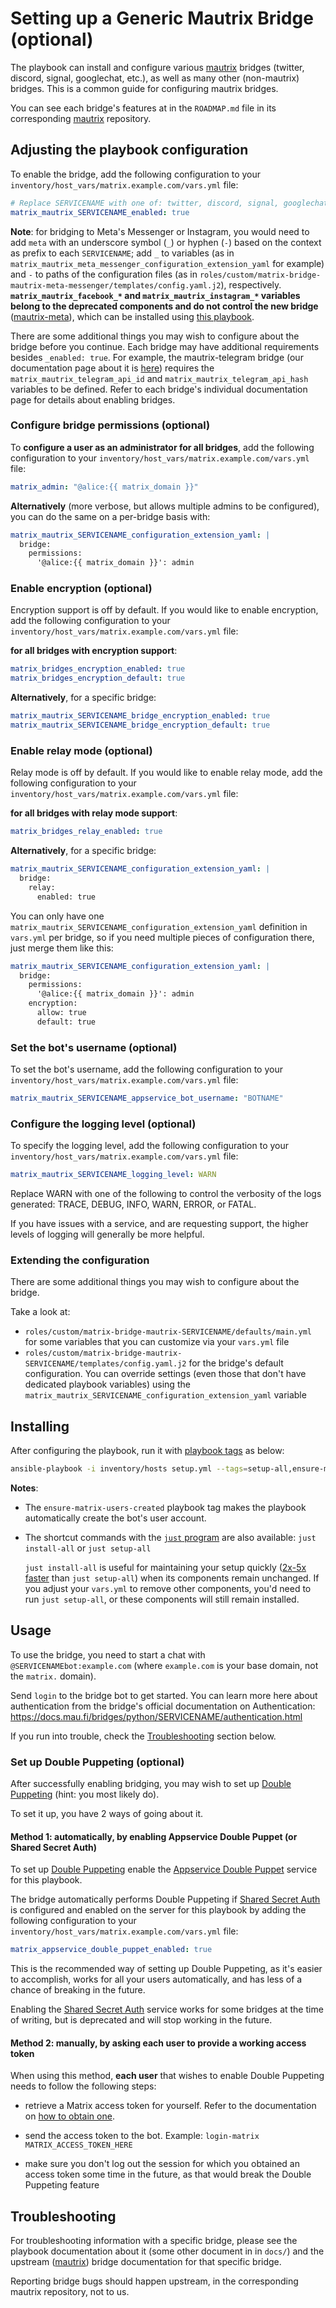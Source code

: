 # Setting up a Generic Mautrix Bridge (optional)

The playbook can install and configure various [mautrix](https://github.com/mautrix) bridges (twitter, discord, signal, googlechat, etc.), as well as many other (non-mautrix) bridges. This is a common guide for configuring mautrix bridges.

You can see each bridge's features at in the `ROADMAP.md` file in its corresponding [mautrix](https://github.com/mautrix) repository.

## Adjusting the playbook configuration

To enable the bridge, add the following configuration to your `inventory/host_vars/matrix.example.com/vars.yml` file:

```yaml
# Replace SERVICENAME with one of: twitter, discord, signal, googlechat, etc.
matrix_mautrix_SERVICENAME_enabled: true
```

**Note**: for bridging to Meta's Messenger or Instagram, you would need to add `meta` with an underscore symbol (`_`) or hyphen (`-`) based on the context as prefix to each `SERVICENAME`; add `_` to variables (as in `matrix_mautrix_meta_messenger_configuration_extension_yaml` for example) and `-` to paths of the configuration files (as in `roles/custom/matrix-bridge-mautrix-meta-messenger/templates/config.yaml.j2`), respectively. **`matrix_mautrix_facebook_*` and `matrix_mautrix_instagram_*` variables belong to the deprecated components and do not control the new bridge** ([mautrix-meta](https://github.com/mautrix/meta)), which can be installed using [this playbook](configuring-playbook-bridge-mautrix-meta-messenger.md).

There are some additional things you may wish to configure about the bridge before you continue. Each bridge may have additional requirements besides `_enabled: true`. For example, the mautrix-telegram bridge (our documentation page about it is [here](configuring-playbook-bridge-mautrix-telegram.md)) requires the `matrix_mautrix_telegram_api_id` and `matrix_mautrix_telegram_api_hash` variables to be defined. Refer to each bridge's individual documentation page for details about enabling bridges.

### Configure bridge permissions (optional)

To **configure a user as an administrator for all bridges**, add the following configuration to your `inventory/host_vars/matrix.example.com/vars.yml` file:

```yaml
matrix_admin: "@alice:{{ matrix_domain }}"
```

**Alternatively** (more verbose, but allows multiple admins to be configured), you can do the same on a per-bridge basis with:

```yaml
matrix_mautrix_SERVICENAME_configuration_extension_yaml: |
  bridge:
    permissions:
      '@alice:{{ matrix_domain }}': admin
```

### Enable encryption (optional)

Encryption support is off by default. If you would like to enable encryption, add the following configuration to your `inventory/host_vars/matrix.example.com/vars.yml` file:

**for all bridges with encryption support**:

```yaml
matrix_bridges_encryption_enabled: true
matrix_bridges_encryption_default: true
```

**Alternatively**, for a specific bridge:

```yaml
matrix_mautrix_SERVICENAME_bridge_encryption_enabled: true
matrix_mautrix_SERVICENAME_bridge_encryption_default: true
```

### Enable relay mode (optional)

Relay mode is off by default. If you would like to enable relay mode, add the following configuration to your `inventory/host_vars/matrix.example.com/vars.yml` file:

**for all bridges with relay mode support**:

```yaml
matrix_bridges_relay_enabled: true
```

**Alternatively**, for a specific bridge:

```yaml
matrix_mautrix_SERVICENAME_configuration_extension_yaml: |
  bridge:
    relay:
      enabled: true
```

You can only have one `matrix_mautrix_SERVICENAME_configuration_extension_yaml` definition in `vars.yml` per bridge, so if you need multiple pieces of configuration there, just merge them like this:

```yaml
matrix_mautrix_SERVICENAME_configuration_extension_yaml: |
  bridge:
    permissions:
      '@alice:{{ matrix_domain }}': admin
    encryption:
      allow: true
      default: true
```

### Set the bot's username (optional)

To set the bot's username, add the following configuration to your `inventory/host_vars/matrix.example.com/vars.yml` file:

```yaml
matrix_mautrix_SERVICENAME_appservice_bot_username: "BOTNAME"
```

### Configure the logging level (optional)

To specify the logging level, add the following configuration to your `inventory/host_vars/matrix.example.com/vars.yml` file:

```yaml
matrix_mautrix_SERVICENAME_logging_level: WARN
```

Replace WARN with one of the following to control the verbosity of the logs generated: TRACE, DEBUG, INFO, WARN, ERROR, or FATAL.

If you have issues with a service, and are requesting support, the higher levels of logging will generally be more helpful.

### Extending the configuration

There are some additional things you may wish to configure about the bridge.

Take a look at:

- `roles/custom/matrix-bridge-mautrix-SERVICENAME/defaults/main.yml` for some variables that you can customize via your `vars.yml` file
- `roles/custom/matrix-bridge-mautrix-SERVICENAME/templates/config.yaml.j2` for the bridge's default configuration. You can override settings (even those that don't have dedicated playbook variables) using the `matrix_mautrix_SERVICENAME_configuration_extension_yaml` variable

## Installing

After configuring the playbook, run it with [playbook tags](playbook-tags.md) as below:

<!-- NOTE: let this conservative command run (instead of install-all) to make it clear that failure of the command means something is clearly broken. -->
```sh
ansible-playbook -i inventory/hosts setup.yml --tags=setup-all,ensure-matrix-users-created,start
```

**Notes**:

- The `ensure-matrix-users-created` playbook tag makes the playbook automatically create the bot's user account.

- The shortcut commands with the [`just` program](just.md) are also available: `just install-all` or `just setup-all`

  `just install-all` is useful for maintaining your setup quickly ([2x-5x faster](../CHANGELOG.md#2x-5x-performance-improvements-in-playbook-runtime) than `just setup-all`) when its components remain unchanged. If you adjust your `vars.yml` to remove other components, you'd need to run `just setup-all`, or these components will still remain installed.

## Usage

To use the bridge, you need to start a chat with `@SERVICENAMEbot:example.com` (where `example.com` is your base domain, not the `matrix.` domain).

Send `login` to the bridge bot to get started. You can learn more here about authentication from the bridge's official documentation on Authentication: https://docs.mau.fi/bridges/python/SERVICENAME/authentication.html

If you run into trouble, check the [Troubleshooting](#troubleshooting) section below.

### Set up Double Puppeting (optional)

After successfully enabling bridging, you may wish to set up [Double Puppeting](https://docs.mau.fi/bridges/general/double-puppeting.html) (hint: you most likely do).

To set it up, you have 2 ways of going about it.

#### Method 1: automatically, by enabling Appservice Double Puppet (or Shared Secret Auth)

To set up [Double Puppeting](https://docs.mau.fi/bridges/general/double-puppeting.html) enable the [Appservice Double Puppet](configuring-playbook-appservice-double-puppet.md) service for this playbook.

The bridge automatically performs Double Puppeting if [Shared Secret Auth](configuring-playbook-shared-secret-auth.md) is configured and enabled on the server for this playbook by adding the following configuration to your `inventory/host_vars/matrix.example.com/vars.yml` file:

```yaml
matrix_appservice_double_puppet_enabled: true
```

This is the recommended way of setting up Double Puppeting, as it's easier to accomplish, works for all your users automatically, and has less of a chance of breaking in the future.

Enabling the [Shared Secret Auth](configuring-playbook-shared-secret-auth.md) service works for some bridges at the time of writing, but is deprecated and will stop working in the future.

#### Method 2: manually, by asking each user to provide a working access token

When using this method, **each user** that wishes to enable Double Puppeting needs to follow the following steps:

- retrieve a Matrix access token for yourself. Refer to the documentation on [how to obtain one](obtaining-access-tokens.md).

- send the access token to the bot. Example: `login-matrix MATRIX_ACCESS_TOKEN_HERE`

- make sure you don't log out the session for which you obtained an access token some time in the future, as that would break the Double Puppeting feature

## Troubleshooting

For troubleshooting information with a specific bridge, please see the playbook documentation about it (some other document in in `docs/`) and the upstream ([mautrix](https://github.com/mautrix)) bridge documentation for that specific bridge.

Reporting bridge bugs should happen upstream, in the corresponding mautrix repository, not to us.
